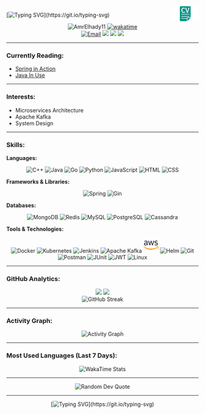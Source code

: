 <a href="https://drive.google.com/file/d/1RvwIU3KdjM63_bJUh9k9kUiWQTLfzVNP/view?usp=sharing" target="_blank">
  <img align="right" src="https://raw.githubusercontent.com/MAES-Pyramids/MAES-Pyramids/main/img%20sources/cv%20.png" alt="My CV" width="70">
  
</a>

[![Typing SVG](https://readme-typing-svg.demolab.com?font=Fira+Code&pause=1000&color=257FA7&width=750&lines=Hi%2C+I+am+Amr+Mahmoud+Elhady;💼+I’m+a+Backend+Developer+interested+in+Spring+%26+Microservices;🌐+Check+my+projects+on+GitHub;📫+Reach+me+on+amr.mahmoud.hady@gmail.com;🚀+Keep+learning+and+building!)](https://git.io/typing-svg)

<p align="center">
   <img src="https://komarev.com/ghpvc/?username=AmrElhady11&label=Profile%20views&color=0e75b6&style=flat" alt="AmrElhady11" />
 
 <a href="https://wakatime.com/@1904ebd8-d22d-4b1b-902a-864ce9024d0e">
  <img src="https://wakatime.com/badge/user/1904ebd8-d22d-4b1b-902a-864ce9024d0e.svg?style=flat" alt="wakatime">
</a>
<br>
   <a href="mailto:amr.mahmoud.hady@gmail.com"><img alt="Email" src="https://img.shields.io/badge/amr.mahmoud.hady@gmail.com-D14836?style=flat-square&logo=gmail&logoColor=white"></a>
   <a href="https://www.linkedin.com/in/amr-mahmoud-elhady"><img src="https://img.shields.io/badge/linkedin-%230177B5?style=flat&logo=linkedin&logoColor=white"/></a>
   <a href="https://t.me/AmrMelhady"><img src="https://img.shields.io/badge/telegram-black?style=flat&logo=telegram&logoColor=white"/></a>
   <a href="https://www.facebook.com/amr.elhady.11"><img src="https://img.shields.io/badge/facebook-blue?style=flat&logo=facebook&logoColor=white"/></a>
</p>

---

###  Currently Reading:
- [Spring in Action](https://www.manning.com/books/spring-in-action-fifth-edition)
- [Java In Use](https://www.javainuse.com/)

---

###  Interests:
- Microservices Architecture
- Apache Kafka
- System Design

---

###  Skills:

**Languages:**
<p align="center">
  <img src="https://cdn.jsdelivr.net/gh/devicons/devicon/icons/cplusplus/cplusplus-original.svg" height="40" width="40" alt="C++"/>
  <img src="https://cdn.jsdelivr.net/gh/devicons/devicon/icons/java/java-original.svg" height="40" width="40" alt="Java"/>
  <img src="https://cdn.jsdelivr.net/gh/devicons/devicon/icons/go/go-original.svg" height="40" width="40" alt="Go"/>
  <img src="https://cdn.jsdelivr.net/gh/devicons/devicon/icons/python/python-original.svg" height="50" alt="Python"/>
  <img src="https://cdn.jsdelivr.net/gh/devicons/devicon/icons/javascript/javascript-original.svg" height="40" width="40" alt="JavaScript"/>
  <img src="https://cdn.jsdelivr.net/gh/devicons/devicon/icons/html5/html5-original.svg" height="40" width="40" alt="HTML"/>
  <img src="https://cdn.jsdelivr.net/gh/devicons/devicon/icons/css3/css3-original.svg" height="40" width="40" alt="CSS"/>
</p>

**Frameworks & Libraries:**
<p align="center">
  <img src="https://cdn.jsdelivr.net/gh/devicons/devicon/icons/spring/spring-original.svg" height="40" width="40" alt="Spring"/>
  <img src="https://gin-gonic.com/favicons/favicon-32x32.png" height="40" width="40" alt="Gin"/>
</p>

**Databases:**
<p align="center">
  
  <img src="https://cdn.jsdelivr.net/gh/devicons/devicon/icons/mongodb/mongodb-original.svg" height="50" alt="MongoDB"/>
  <img src="https://cdn.jsdelivr.net/gh/devicons/devicon/icons/redis/redis-original.svg" height="50" alt="Redis"/>
  <img src="https://cdn.jsdelivr.net/gh/devicons/devicon/icons/mysql/mysql-original.svg" height="50" alt="MySQL"/>
  <img src="https://cdn.jsdelivr.net/gh/devicons/devicon/icons/postgresql/postgresql-original.svg" height="50" alt="PostgreSQL"/>
  <img src="https://cdn.worldvectorlogo.com/logos/cassandra.svg" height="50" alt="Cassandra"/>
</p>

**Tools & Technologies:**
<p align="center">
  <img src="https://cdn.jsdelivr.net/gh/devicons/devicon/icons/docker/docker-original.svg" height="40" width="40" alt="Docker"/>
  <img src="https://cdn.jsdelivr.net/gh/devicons/devicon/icons/kubernetes/kubernetes-plain.svg" height="40" width="40" alt="Kubernetes"/>
  <img src="https://cdn.jsdelivr.net/gh/devicons/devicon/icons/jenkins/jenkins-original.svg" height="40" width="40" alt="Jenkins"/>
  <img src="https://cdn.jsdelivr.net/gh/devicons/devicon/icons/apache/apache-original.svg" height="40" width="40" alt="Apache Kafka"/>
  <img src="https://raw.githubusercontent.com/devicons/devicon/master/icons/amazonwebservices/amazonwebservices-original-wordmark.svg" height="40" width="40" alt="AWS"/>
  <img src="https://helm.sh/img/helm.svg" height="40" width="40" alt="Helm"/>
  <img src="https://cdn.jsdelivr.net/gh/devicons/devicon/icons/git/git-original.svg" height="40" width="40" alt="Git"/>
  <img src="https://www.svgrepo.com/show/354202/postman-icon.svg" height="40" width="40" alt="Postman"/>
  <img src="https://upload.wikimedia.org/wikipedia/commons/5/59/JUnit_5_Banner.png" height="40" alt="JUnit"/>
  <img src="https://jwt.io/img/pic_logo.svg" height="40" alt="JWT"/>
  <img src="https://cdn.jsdelivr.net/gh/devicons/devicon/icons/linux/linux-original.svg" height="50" alt="Linux"/>
</p>

---

###  GitHub Analytics:

<div align="center">
  <img height="180em" src="https://github-readme-stats.vercel.app/api?username=AmrElhady11&show_icons=true&theme=tokyonight&include_all_commits=true&count_private=true&hide_border=true"/>
  <img height="180em" src="https://github-readme-stats.vercel.app/api/top-langs/?username=AmrElhady11&layout=compact&langs_count=8&theme=tokyonight&hide_border=true"/>
</div>

<div align="center">
  <img src="https://github-readme-streak-stats.herokuapp.com/?user=AmrElhady11&theme=tokyonight&hide_border=true" alt="GitHub Streak"/>
</div>

---

###  Activity Graph:
<div align="center">
  <img src="https://github-readme-activity-graph.vercel.app/graph?username=AmrElhady11&theme=tokyo-night&hide_border=true&area=true" alt="Activity Graph"/>
</div>

---

###  Most Used Languages (Last 7 Days):
<div align="center">
  <img src="https://github-readme-stats.vercel.app/api/wakatime?username=amrElhady&theme=tokyonight&hide_border=true&layout=compact" alt="WakaTime Stats"/>
</div>

---

<div align="center">
  <img src="https://quotes-github-readme.vercel.app/api?type=horizontal&theme=tokyonight" alt="Random Dev Quote"/>
</div>

---

<div align="center">
  
  [![Typing SVG](https://readme-typing-svg.demolab.com?font=Fira+Code&pause=1000&color=257FA7&width=750&lines=Thanks+for+visiting+my+Profile;+Feel+free+to+reach+out+to+me;+Keep+moving+forward!)](https://git.io/typing-svg)
 
  
</div>


